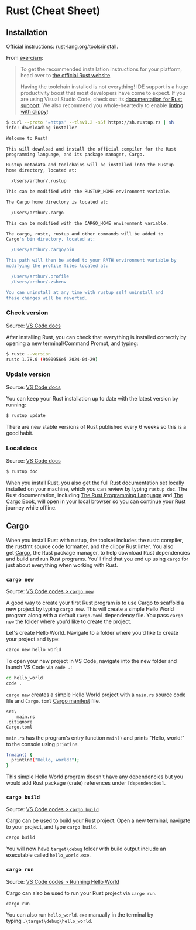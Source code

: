 # Rust (Cheat Sheet)

## Installation

Official instructions:
[rust-lang.org/tools/install](https://www.rust-lang.org/tools/install).

From [exercism](https://exercism.org/docs/tracks/rust/installation):

> To get the recommended installation instructions for your platform, head over
> to [the official Rust website](https://www.rust-lang.org/tools/install).
>
> Having the toolchain installed is not everything! IDE support is a huge productivity boost that
> most developers have come to expect. If you are using Visual Studio Code, check out
> its [documentation for Rust support](https://code.visualstudio.com/docs/languages/rust). We also
> recommend you whole-heartedly to
> enable [linting with clippy](https://code.visualstudio.com/docs/languages/rust#_linting)!

```sh
$ curl --proto '=https' --tlsv1.2 -sSf https://sh.rustup.rs | sh
info: downloading installer

Welcome to Rust!

This will download and install the official compiler for the Rust
programming language, and its package manager, Cargo.

Rustup metadata and toolchains will be installed into the Rustup
home directory, located at:

  /Users/arthur/.rustup

This can be modified with the RUSTUP_HOME environment variable.

The Cargo home directory is located at:

  /Users/arthur/.cargo

This can be modified with the CARGO_HOME environment variable.

The cargo, rustc, rustup and other commands will be added to
Cargo's bin directory, located at:

  /Users/arthur/.cargo/bin

This path will then be added to your PATH environment variable by
modifying the profile files located at:

  /Users/arthur/.profile
  /Users/arthur/.zshenv

You can uninstall at any time with rustup self uninstall and
these changes will be reverted.
```

### Check version

Source: [VS Code docs](https://code.visualstudio.com/docs/languages/rust#_check-your-installation)

After installing Rust, you can check that everything is installed correctly by opening a new
terminal/Command Prompt, and typing:

```sh
$ rustc --version
rustc 1.78.0 (9b00956e5 2024-04-29)
```

### Update version

Source: [VS Code docs](https://code.visualstudio.com/docs/languages/rust#_check-your-installation)

You can keep your Rust installation up to date with the latest version by running:

```sh
$ rustup update
```

There are new stable versions of Rust published every 6 weeks so this is a good habit.

### Local docs

Source: [VS Code docs](https://code.visualstudio.com/docs/languages/rust#_local-rust-documentation)

```sh
$ rustup doc
```

When you install Rust, you also get the full Rust documentation set locally installed on your
machine, which you can review by typing `rustup doc`. The Rust documentation,
including [The Rust Programming Language](https://doc.rust-lang.org/book/title-page.html) and [The Cargo Book](https://doc.rust-lang.org/stable/cargo/),
will open in your local browser so you can continue your Rust journey while offline.

## Cargo

When you install Rust with rustup, the toolset includes the rustc compiler, the rustfmt source code
formatter, and the clippy Rust linter. You also get [Cargo](https://doc.rust-lang.org/cargo), the
Rust package manager, to help download Rust dependencies and build and run Rust programs. You'll
find that you end up using `cargo` for just about everything when working with Rust.

### `cargo new`

Source: [VS Code codes > `cargo new`](https://code.visualstudio.com/docs/languages/rust#_cargo-new)

A good way to create your first Rust program is to use Cargo to scaffold a new project by
typing `cargo new`. This will create a simple Hello World program along with a
default `Cargo.toml` dependency file. You pass `cargo new` the folder where you'd like to create the
project.

Let's create Hello World. Navigate to a folder where you'd like to create your project and type:

```sh
cargo new hello_world
```

To open your new project in VS Code, navigate into the new folder and launch VS Code via `code .`:

```sh
cd hello_world
code .
```

`cargo new` creates a simple Hello World project with a `main.rs` source code file
and `Cargo.toml` [Cargo manifest](https://doc.rust-lang.org/cargo/reference/manifest.html) file.

```
src\
    main.rs
.gitignore
Cargo.toml
```

`main.rs` has the program's entry function `main()` and prints "Hello, world!" to the console
using `println!`.

```sh
fnmain() {
  println!("Hello, world!");
}
```

This simple Hello World program doesn't have any dependencies but you would add Rust package (crate)
references under `[dependencies]`.

### `cargo build`

Source:
[VS Code codes > `cargo build`](https://code.visualstudio.com/docs/languages/rust#_cargo-build)

Cargo can be used to build your Rust project. Open a new terminal, navigate to your project, and
type `cargo build`.

```sh
cargo build
```

You will now have `target\debug` folder with build output include an executable
called `hello_world.exe`.

### `cargo run`

Source:
[VS Code codes > Running Hello World](https://code.visualstudio.com/docs/languages/rust#_running-hello-world)

Cargo can also be used to run your Rust project via `cargo run`.

```sh
cargo run
```

You can also run `hello_world.exe` manually in the terminal by typing `.\target\debug\hello_world`.
